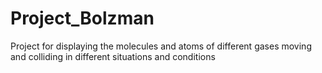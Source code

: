 # Project_Bolzman
Project for displaying the molecules and atoms of different gases moving and colliding in different situations and conditions
